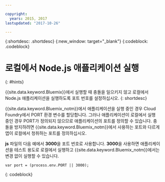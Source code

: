```yaml
---

copyright:
  years: 2015, 2017
lastupdated: "2017-10-26"

---
```


{:shortdesc: .shortdesc}
{:new_window: target="_blank"}
{:codeblock: .codeblock}


# 로컬에서 Node.js 애플리케이션 실행
{: #hints}

{{site.data.keyword.Bluemix}}에서 실행할 때 충돌을 일으키지 않고 로컬에서 Node.js 애플리케이션을 실행하도록 포트 번호를 설정하십시오.
{: shortdesc}

{{site.data.keyword.Bluemix_notm}}에서 애플리케이션을 실행 중인 경우 Cloud Foundry에서 PORT 환경 변수를 할당합니다. 그러나 애플리케이션이 로컬에서 실행 중인 경우 PORT가 정의되지 않으므로 애플리케이션의 포트를 정의할 수 있습니다. 충돌을 방지하려면 {{site.data.keyword.Bluemix_notm}}에서 사용하는 포트와 다르게 앱이 로컬에서 청취하는 포트를 정의하십시오.

**js** 파일의 다음 예에서 **3000**을 포트 번호로 사용합니다. **3000**을 사용하면 애플리케이션을 테스트 용도로 로컬에서 실행하고 {{site.data.keyword.Bluemix_notm}}에서는 변경 없이 실행할 수 있습니다.

```
var port = (process.env.PORT || 3000);
```
{: codeblock}
